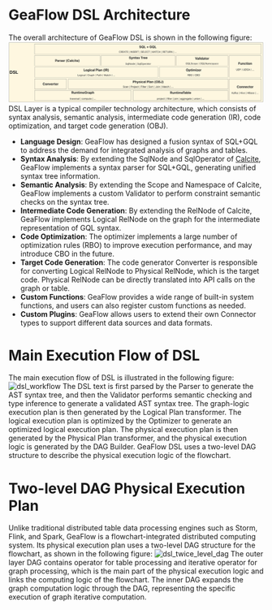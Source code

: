 # GeaFlow DSL Architecture
The overall architecture of GeaFlow DSL is shown in the following figure:
![dsl_arch](../../static/img/dsl_arch_new.png)
DSL Layer is a typical compiler technology architecture, which consists of syntax analysis, semantic analysis, intermediate code generation (IR), code optimization, and target code generation (OBJ).

* **Language Design**: GeaFlow has designed a fusion syntax of SQL+GQL to address the demand for integrated analysis of graphs and tables.
* **Syntax Analysis**: By extending the SqlNode and SqlOperator of [Calcite](https://calcite.apache.org/), GeaFlow implements a syntax parser for SQL+GQL, generating unified syntax tree information.
* **Semantic Analysis**: By extending the Scope and Namespace of Calcite, GeaFlow implements a custom Validator to perform constraint semantic checks on the syntax tree.
* **Intermediate Code Generation**: By extending the RelNode of Calcite, GeaFlow implements Logical RelNode on the graph for the intermediate representation of GQL syntax.
* **Code Optimization**: The optimizer implements a large number of optimization rules (RBO) to improve execution performance, and may introduce CBO in the future.
* **Target Code Generation**: The code generator Converter is responsible for converting Logical RelNode to Physical RelNode, which is the target code. Physical RelNode can be directly translated into API calls on the graph or table.
* **Custom Functions**: GeaFlow provides a wide range of built-in system functions, and users can also register custom functions as needed.
* **Custom Plugins**: GeaFlow allows users to extend their own Connector types to support different data sources and data formats.

# Main Execution Flow of DSL
The main execution flow of DSL is illustrated in the following figure:
![dsl_workflow](../../static/img/dsl_workflow.png)
The DSL text is first parsed by the Parser to generate the AST syntax tree, and then the Validator performs semantic checking and type inference to generate a validated AST syntax tree. The graph-logic execution plan is then generated by the Logical Plan transformer. The logical execution plan is optimized by the Optimizer to generate an optimized logical execution plan. The physical execution plan is then generated by the Physical Plan transformer, and the physical execution logic is generated by the DAG Builder. GeaFlow DSL uses a two-level DAG structure to describe the physical execution logic of the flowchart.

# Two-level DAG Physical Execution Plan
Unlike traditional distributed table data processing engines such as Storm, Flink, and Spark, GeaFlow is a flowchart-integrated distributed computing system. Its physical execution plan uses a two-level DAG structure for the flowchart, as shown in the following figure:
![dsl_twice_level_dag](../../static/img/dsl_twice_level_dag.png)
The outer layer DAG contains operator for table processing and iterative operator for graph processing, which is the main part of the physical execution logic and links the computing logic of the flowchart. The inner DAG expands the graph computation logic through the DAG, representing the specific execution of graph iterative computation.
